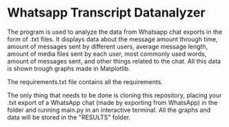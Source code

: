 # Whatsapp Transcript Datanalyzer

 The program is used to analyze the data from Whatsapp chat exports in the form of .txt files. It displays data about the message amount through time, amount of messages sent by different users, average message length, amount of media files sent by each user, most commonly used words, amount of messages sent, and other things related to the chat. All this data is shown trough graphs made in Matplotlib.

 The requirements.txt file contains all the requirements.

The only thing that needs to be done is cloning this repository, placing your .txt export of a WhatsApp chat (made by exporting from WhatsApp) in the folder and running main.py in an interactive terminal. All the graphs and data will be stored in the "RESULTS" folder.
